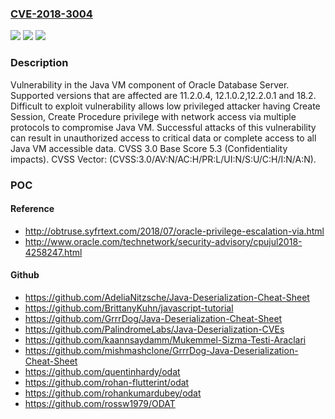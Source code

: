 ### [CVE-2018-3004](https://cve.mitre.org/cgi-bin/cvename.cgi?name=CVE-2018-3004)
![](https://img.shields.io/static/v1?label=Product&message=Oracle%20Database&color=blue)
![](https://img.shields.io/static/v1?label=Version&message=%3D%2011.2.0.4%20&color=brighgreen)
![](https://img.shields.io/static/v1?label=Vulnerability&message=Difficult%20to%20exploit%20vulnerability%20allows%20low%20privileged%20attacker%20having%20Create%20Session%2C%20Create%20Procedure%20privilege%20with%20network%20access%20via%20multiple%20protocols%20to%20compromise%20Java%20VM.%20%20Successful%20attacks%20of%20this%20vulnerability%20can%20result%20in%20%20unauthorized%20access%20to%20critical%20data%20or%20complete%20access%20to%20all%20Java%20VM%20accessible%20data.&color=brighgreen)

### Description

Vulnerability in the Java VM component of Oracle Database Server. Supported versions that are affected are 11.2.0.4, 12.1.0.2,12.2.0.1 and 18.2. Difficult to exploit vulnerability allows low privileged attacker having Create Session, Create Procedure privilege with network access via multiple protocols to compromise Java VM. Successful attacks of this vulnerability can result in unauthorized access to critical data or complete access to all Java VM accessible data. CVSS 3.0 Base Score 5.3 (Confidentiality impacts). CVSS Vector: (CVSS:3.0/AV:N/AC:H/PR:L/UI:N/S:U/C:H/I:N/A:N).

### POC

#### Reference
- http://obtruse.syfrtext.com/2018/07/oracle-privilege-escalation-via.html
- http://www.oracle.com/technetwork/security-advisory/cpujul2018-4258247.html

#### Github
- https://github.com/AdeliaNitzsche/Java-Deserialization-Cheat-Sheet
- https://github.com/BrittanyKuhn/javascript-tutorial
- https://github.com/GrrrDog/Java-Deserialization-Cheat-Sheet
- https://github.com/PalindromeLabs/Java-Deserialization-CVEs
- https://github.com/kaannsaydamm/Mukemmel-Sizma-Testi-Araclari
- https://github.com/mishmashclone/GrrrDog-Java-Deserialization-Cheat-Sheet
- https://github.com/quentinhardy/odat
- https://github.com/rohan-flutterint/odat
- https://github.com/rohankumardubey/odat
- https://github.com/rossw1979/ODAT

